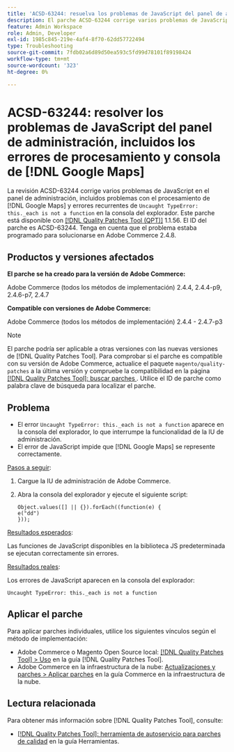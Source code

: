 ```yaml
---
title: 'ACSD-63244: resuelva los problemas de JavaScript del panel de administración, incluidos  [!DNL Google Maps] errores de procesamiento y consola'
description: El parche ACSD-63244 corrige varios problemas de JavaScript en el panel de administración, incluidos problemas con el procesamiento  [!DNL Google Maps] y el error de tipo no capturado recurrente._each no es un error de function en la consola del navegador.
feature: Admin Workspace
role: Admin, Developer
exl-id: 1985c845-219e-4af4-8f70-62dd57722494
type: Troubleshooting
source-git-commit: 7fdb02a6d89d50ea593c5fd99d78101f89198424
workflow-type: tm+mt
source-wordcount: '323'
ht-degree: 0%

---
```


# ACSD-63244: resolver los problemas de JavaScript del panel de administración, incluidos los errores de procesamiento y consola de [!DNL Google Maps]

La revisión ACSD-63244 corrige varios problemas de JavaScript en el panel de administración, incluidos problemas con el procesamiento de [!DNL Google Maps] y errores recurrentes de `Uncaught TypeError: this._each is not a function` en la consola del explorador. Este parche está disponible con [[!DNL Quality Patches Tool (QPT)]](/help/tools/quality-patches-tool/quality-patches-tool-to-self-serve-quality-patches.md) 1.1.56. El ID del parche es ACSD-63244. Tenga en cuenta que el problema estaba programado para solucionarse en Adobe Commerce 2.4.8.

## Productos y versiones afectados

**El parche se ha creado para la versión de Adobe Commerce:**

Adobe Commerce (todos los métodos de implementación) 2.4.4, 2.4.4-p9, 2.4.6-p7, 2.4.7

**Compatible con versiones de Adobe Commerce:**

Adobe Commerce (todos los métodos de implementación) 2.4.4 - 2.4.7-p3

>[!NOTE]
>
>El parche podría ser aplicable a otras versiones con las nuevas versiones de [!DNL Quality Patches Tool]. Para comprobar si el parche es compatible con su versión de Adobe Commerce, actualice el paquete `magento/quality-patches` a la última versión y compruebe la compatibilidad en la página [[!DNL Quality Patches Tool]: buscar parches &#x200B;](https://experienceleague.adobe.com/tools/commerce-quality-patches/index.html?lang=es). Utilice el ID de parche como palabra clave de búsqueda para localizar el parche.

## Problema

* El error `Uncaught TypeError: this._each is not a function` aparece en la consola del explorador, lo que interrumpe la funcionalidad de la IU de administración.
* El error de JavaScript impide que [!DNL Google Maps] se represente correctamente.

<u>Pasos a seguir</u>:

1. Cargue la IU de administración de Adobe Commerce.
1. Abra la consola del explorador y ejecute el siguiente script:

   ```
   Object.values([] || {}).forEach((function(e) {  
   e("dd")  
   }));  
   ```

<u>Resultados esperados</u>:

Las funciones de JavaScript disponibles en la biblioteca JS predeterminada se ejecutan correctamente sin errores.

<u>Resultados reales</u>:

Los errores de JavaScript aparecen en la consola del explorador:

```
Uncaught TypeError: this._each is not a function
```

## Aplicar el parche

Para aplicar parches individuales, utilice los siguientes vínculos según el método de implementación:

* Adobe Commerce o Magento Open Source local: [[!DNL Quality Patches Tool] > Uso](/help/tools/quality-patches-tool/usage.md) en la guía [!DNL Quality Patches Tool].
* Adobe Commerce en la infraestructura de la nube: [Actualizaciones y parches > Aplicar parches](https://experienceleague.adobe.com/docs/commerce-cloud-service/user-guide/develop/upgrade/apply-patches.html?lang=es) en la guía Commerce en la infraestructura de la nube.

## Lectura relacionada

Para obtener más información sobre [!DNL Quality Patches Tool], consulte:

* [[!DNL Quality Patches Tool]: herramienta de autoservicio para parches de calidad](/help/tools/quality-patches-tool/quality-patches-tool-to-self-serve-quality-patches.md) en la guía Herramientas.
